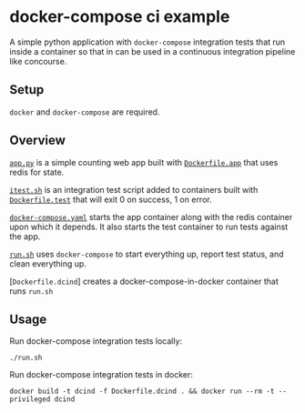 # docker-compose ci example

A simple python application with `docker-compose` integration tests that run inside a container so that in can be used in a continuous integration pipeline like concourse.

## Setup
`docker` and `docker-compose` are required.

## Overview
[`app.py`](app.py) is a simple counting web app built with [`Dockerfile.app`](Dockerfile.app) that uses redis for state.

[`itest.sh`](itest.sh) is an integration test script added to containers built with [`Dockerfile.test`](Dockerfile.itest) that will exit 0 on success, 1 on error.

[`docker-compose.yaml`](docker-compose.yaml) starts the app container along with the redis container upon which it depends.  It also starts the test container to run tests against the app.

[`run.sh`](run.sh) uses `docker-compose` to start everything up, report test status, and clean everything up.

[`Dockerfile.dcind`] creates a docker-compose-in-docker container that runs `run.sh`

## Usage
Run docker-compose integration tests locally:
```
./run.sh
```

Run docker-compose integration tests in docker:
```
docker build -t dcind -f Dockerfile.dcind . && docker run --rm -t --privileged dcind
```

